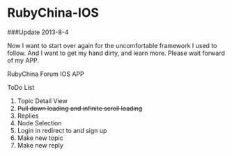 RubyChina-IOS
=============

###Update 2013-8-4

Now I want to start over again for the uncomfortable framework I used to follow.
And I want to get my hand dirty, and learn more.
Please wait forward of my APP.


RubyChina Forum IOS APP

ToDo List

1. Topic Detail View
2. ~~Pull down loading and infinite scroll loading~~
3. Replies
4. Node Selection
5. Login in redirect to and sign up
6. Make new topic
7. Make new reply

